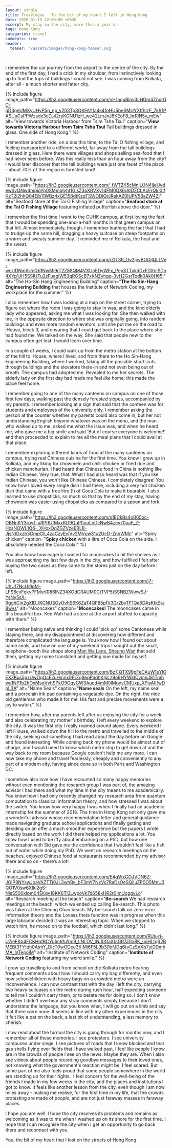 ```yaml
---
layout: single
title: Travelogue - To the bit of my heart I left in Hong Kong
date: 2020-01-15 22:00:00 +0530
excerpt: My stay in the city, more than a year on
tags: Hong-Kong
categories: travel
comments: true
header:
  teaser: '/assets/images/hong-kong-teaser.svg'

---
```


I remember the car journey from the airport to the centre of the city. By the end of the first day, I had a crick in my shoulder, from instinctively looking up to find the tops of buildings I could not see. I was coming from Kolkata, after all - a much shorter and fatter city.

{% include figure image_path="https://lh3.googleusercontent.com/vH1aquBlny3LHGm4ZnorGC-gD3geUMXyUHyP5p_ep_v203Tp3OKFAYfa4k4foHU5beSMUYXtfhlzF_7kR1PASUuCsPPWzsdx3cD_42ryKGNU1zH_we42LmJxJ6KEoF8_hrRlN5y_mEw" alt="View towards Victoria Harbour from Tsim Tsha Tsui" caption="**View towards Victoria Harbour from Tsim Tsha Tsui** Tall buildings dressed in glass. One side of Hong Kong." %}

I remember another ride, on a bus this time, to the Tai O fishing village, and feeling transported to a different world, far away from the tall buildings dressed in glass. Here there were villages and shops selling sea-food that I had never seen before. Was this really less than an hour away from the city? I would later discover that the tall buildings were just one facet of the place - about 70% of the region is forested land!

{% include figure image_path="https://lh3.googleusercontent.com/_fWTZK5cMnlLUN4IjeUvdewSyQNw4mpioYp0SMmqIyht1GlsZ3oXBVXy14FM0QX6rAtDZCLAcErQkl0IfKzT2i2hhQ04Eib11WBz4xGE158dtKzqTSWODiQtJRekAZ0IUPV58aZW4ZI" alt="Seafood store at the Tai O Fishing Village" caption="**Seafood store at the Tai O Fishing Village** featuring inflated pufferfish above the door." %}

I remember the first time I went to the CUHK campus, at first loving the fact that I would be spending one-and-a-half months in that green campus on that hill. Almost immediately, though, I remember loathing the fact that I had to trudge up the same hill, dragging a heavy suitcase on steep footpaths on a warm and sweaty summer day. It reminded me of Kolkata, the heat and the sweat.

{% include figure image_path="https://lh3.googleusercontent.com/rZIT3R_Oy2jpyBOOjIQLLVe-weUDNmAUcQb1NwMi9rT2Z88QM4VXUoEDyWFx_PepSTTxkdDxFDXnlSDn4XYp1JH5SSIUTu2zFuegiW53qRGScB7xKNZyhgq-3vH2GstTpdk0Ak0H65I" alt="The Ho-Sin Hang Engineering Building" caption="**The Ho Sin-Hang Engineering Building** that houses the Institute of Network Coding, my workplace for the summer." %}

I also remember how I was looking at a map on the street corner, trying to figure out where the room I was going to stay in was, and the kind elderly lady who appeared, asking me what I was looking for. She then walked with me, in the opposite direction to where she was originally going, into random buildings and even more random elevators, until she put me on the road to iHouse, block 3, and ensuring that I could get back to the place where she had found me. We talked on the way. She said that people new to the campus often get lost. I would learn over time.

In a couple of weeks, I could walk up from the metro station at the bottom of the hill to iHouse, where I lived, and from there to the Ho Sin-Hang Engineering Building, where I worked, taking all the possible short-cuts through buildings and the elevators there-in and not even being out of breath. The campus had adopted me. Revealed to me her secrets. The elderly lady on the first day had made me feel *like* home; this made the place feel home.

I remember going to one of the many canteens on campus on one of those first few days, walking past the densely forested slopes, accompanied by my parents. I remember looking at a sign that said that the canteen was for students and employees of the university only. I remember asking the person at the counter whether my parents could also come in, but her not understanding English beyond whatever was on the menu, and the man who walked up to me, asked me what the issue was, and when he heard me, who gave me a big smile and said 'But of course everyone is welcome!' and then proceeded to explain to me all the meal plans that I could avail at that place. 

I remember exploring different kinds of food at the many canteens on campus, trying real Chinese cuisine for the first time. You know I grew up in Kolkata, and my liking for chowmein and chilli chicken or fried rice and chicken manchurian. I had heard that Chinese food in China is nothing like Indian Chinese. Very true, that. What I had also heard was that if you like Indian Chinese, you won't like Chinese Chinese. I completely disagree! You know how I loved every single dish I had there, including a very hot chicken dish that came with a free litre (!) of Coca Cola to make it bearable. I also learned to use chopsticks, so much so that by the end of my stay, having chowmein was easier using chopsticks as compared to a spoon and fork.

{% include figure image_path="https://lh3.googleusercontent.com/s1ECkBs4oB65oc-OBNnKY3ruyT-aRPRUfMxxKD9QuP0uuLnDcNwB4zev70uaF_Z-HxsNQWL1Q6-_XHoxQqZGZVzeEBLB-JjsNtDxzb5GmpGlL4zaCzyEvlVv2MVuw31u2UcD-ZnqWMc" alt="Spicy chicken" caption="**Spicy chicken** with a litre of Coca Cola on the side. I absolutely needed the Coca Cola!" %}

You also know how eagerly I waited for mooncakes to hit the shelves as I was approaching my last few days in the city, and how fulfilled I felt after buying the two cases as they came to the stores just on the day before I left.

{% include figure image_path="https://lh3.googleusercontent.com/j7-UhUf7NcUi9pM-LFS6cvFqkvPFMvrRRI6INZ34XOdCRAUM0CtTVP5tSSNBZWwwSJ-YsNy5sX-RgghCin2gXID_lKCNUSGyOvhS6K6ZaT4QF85pfV3Gr2bvTF1Qe6DAsKtkSrJ8wvs" alt="Mooncakes" caption="**Mooncakes!** The mooncakes came in this beautiful box. Kee Wah had a store at the airport stuffed to capacity with them." %}

I remember being naïve and thinking I could 'pick up' some Cantonese while staying there, and my disappointment at discovering how different and therefore complicated the language is. You know how I found out about name seals, and how on one of my weekend trips I sought out the small, telephone-booth like shops along [Man Wa Lane, Sheung Wan](https://www.scmp.com/article/730471/chop-alley) that sold them, getting my name translated and getting one made for myself.

{% include figure image_path="https://lh3.googleusercontent.com/Bz7_QTX99pFeCAuW1uYlOEXZKus5pxUwOgOcF7uHmnx0PrZq8eqPaqhKlpLz9o9HYWkICymnJ81Tmhwa1NP1b2hOxMsqVvhSPkO9GqyCW3Aucd4mM0iMqyvCMUxp_XPiyAIIfwDpL3A" alt="Name Seals" caption="**Name seals** On the left, my name seal and a porcelain ink pad containing a vegetable dye. On the right, the nice old gentleman who made it for me. His fast and precise movements were a joy to watch." %}

I remember how, after my parents left after us enjoying the city for a week and also celebrating my mother's birthday, I left every weekend to explore the city. It was the first city I really roamed around alone. Every weekend I left iHouse, walked down the hill to the metro and travelled to the middle of the city, seeking out something I had read about the day before on Google and found interesting. While coming back my phone would be almost out of charge, and I would need to know which metro stop to get down at and the way back to my room because Google couldn't help me any more. I can now take my phone and travel fearlessly, cheaply and conveniently to any part of a modern city, having since done so in both Paris and Washington DC.

I somehow also love how I have recounted so many happy memories without even mentioning the research group I was part of, the amazing advisor I had there and what my time in the city means to me academically. You know how I had only recently changed my research area from quantum computation to classical information theory, and how stressed I was about the switch. You know how very happy I was when I finally had an academic internship for the summer of 2018. The time in Hong Kong not only gave me a wonderful advisor whose recommendation letter and general guidance made navigating graduate school applications and finally getting and deciding on an offer a much smoother experience but the papers I wrote directly based on the work I did there helped my applications a lot. You know how I used to be iffy about embarking on a PhD, but how one conversation with Sid gave me the confidence that I wouldn’t feel like a fish out of water while doing my PhD. We went on research meetings on the beaches, enjoyed Chinese food at restaurants recommended by my advisor there and so on - there’s a lot!

{% include figure image_path="https://lh3.googleusercontent.com/E4qWxGOJVDN6Z-JGIP8NYswJoaVAZTTj0JL3whBe_bF3mY7NxVs7RaDsOeSQiIuZP0O5MnU3QO1V0sw6XIkl2gS-NlsS500xIpm04EKqv18KK6Tl3LwpoVk7d658xHR2r0ImUcggvLo" alt="Research meeting at the beach" caption="**Be-search** We had research meetings at the beach, which we ended up calling Be-search. This photo was taken at the Cheung Chao beach. My be-search talk on zero-error information theory and the Lovasz theta function was in progress when this large labrador decided it was an interesting topic. When we stopped to watch him, he moved on to the football, which didn't last long." %}

{% include figure image_path="https://lh3.googleusercontent.com/RUs-rj-U7jeFKb4FCKHofBCYrJm9fuYm9_LNLOV_tNJ0GaXtaGR7JGx8K_unHLtqR2BMEBt3TYIqh0AtmY_DIcT0wODee3KiMi6F5L9b3j1ofJDq6tvCzSnXb7yiDDmhMA_lnTepoiM" alt="Institute of Network Coding" caption="**Institute of Network Coding** featuring my weird smile." %}

I grew up travelling to and from school on the Kolkata metro hearing frequent comments about how I should carry my bag differently, and even how schoolchildren with heavy bags on a crowded metro were an inconvenience. I can now contrast that with the day I left the city, carrying two heavy suitcases on the metro during rush hour, half expecting someone to tell me I couldn't carry them, or to berate me for doing so. I don't know whether I didn't overhear any stray comments simply because I don't understand the language, but you know what, I will go out on a limb and say that there *were* none. It seems in line with my other experiences in the city. It felt like a pat on the back, a last bit of understanding, a last memory to cherish.

I now read about the turmoil the city is going through for months now, and I remember all of these memories. I see protesters. I see university campuses under siege. I see pictures of roads that I know blocked and tear gas shells flying over fields that I have walked past. I feel like people I know are in the crowds of people I see on the news. Maybe they are. When I also see videos about people recording goodbye messages to their loved ones, not knowing what the government's reaction might be, I feel scared. But some part of me also feels proud that some people somewhere in the world are standing up for their rights.  I feel concern for the well-being of the friends I made in my few weeks in the city, and the places and institutions I got to know. It feels like another lesson from the city, even though I am now miles away - making me realise, for the first time in my life, that the crowds protesting are made of *people*, and are not just faraway masses in faraway places.

I hope you are well. I hope the city resolves its problems and remains as welcoming as it was to me when I washed up on its shore for the first time. I hope that I can recognise the city when I get an opportunity to go back there and reconnect with you.

You, the bit of my heart that I lost on the streets of Hong Kong.
